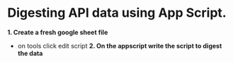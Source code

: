 # Digesting API data using App Script.

**1. Create a fresh google sheet file**
- on tools click edit script
**2. On the appscript write the script to digest the data**

